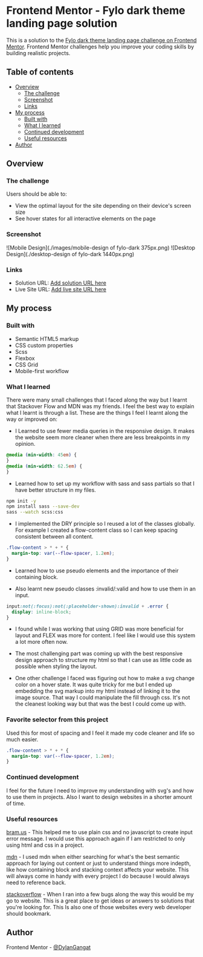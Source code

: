 # Frontend Mentor - Fylo dark theme landing page solution

This is a solution to the [Fylo dark theme landing page challenge on Frontend Mentor](https://www.frontendmentor.io/challenges/fylo-dark-theme-landing-page-5ca5f2d21e82137ec91a50fd). Frontend Mentor challenges help you improve your coding skills by building realistic projects.

## Table of contents

- [Overview](#overview)
  - [The challenge](#the-challenge)
  - [Screenshot](#screenshot)
  - [Links](#links)
- [My process](#my-process)
  - [Built with](#built-with)
  - [What I learned](#what-i-learned)
  - [Continued development](#continued-development)
  - [Useful resources](#useful-resources)
- [Author](#author)

## Overview

### The challenge

Users should be able to:

- View the optimal layout for the site depending on their device's screen size
- See hover states for all interactive elements on the page

### Screenshot

![Mobile Design](./images/mobile-design of fylo-dark 375px.png)
![Desktop Design](./desktop-design of fylo-dark 1440px.png)

### Links

- Solution URL: [Add solution URL here](https://your-solution-url.com)
- Live Site URL: [Add live site URL here](https://your-live-site-url.com)

## My process

### Built with 

- Semantic HTML5 markup 
- CSS custom properties
- Scss
- Flexbox
- CSS Grid
- Mobile-first workflow

### What I learned

There were many small challenges that I faced along the way but I learnt that Stackover Flow and MDN was my friends. I feel the best way to explain what I learnt is through a list. These are the things I feel I learnt along the way or improved on:

- I Learned to use fewer media queries in the responsive design. It makes the website seem more cleaner when there are less breakpoints in my opinion.

```css
@media (min-width: 45em) {
}
@media (min-width: 62.5em) {
}
```

- Learned how to set up my workflow with sass and sass partials so that I have better structure in my files.

```sh
npm init -y
npm install sass --save-dev
sass --watch scss:css
```

- I implemented the DRY principle so I reused a lot of the classes globally. For example I created a flow-content class so I can keep spacing consistent between all content.

```css
.flow-content > * + * {
  margin-top: var(--flow-spacer, 1.2em);
}
```

- Learned how to use pseudo elements and the importance of their containing block.

- Also learnt new pseudo classes :invalid/:valid and how to use them in an input.

```css
input:not(:focus):not(:placeholder-shown):invalid + .error {
  display: inline-block;
}
```

- I found while I was working that using GRID was more beneficial for layout and FLEX was more for content. I feel like I would use this system a lot more often now.

- The most challenging part was coming up with the best responsive design approach to structure my html so that I can use as little code as possible when styling the layout.

- One other challenge I faced was figuring out how to make a svg change color on a hover state. It was quite tricky for me but I ended up embedding the svg markup into my html instead of linking it to the image source. That way I could manipulate the fill through css. It's not the cleanest looking way but that was the best I could come up with.

### Favorite selector from this project

Used this for most of spacing and I feel it made my code cleaner and life so much easier.

```css
.flow-content > * + * {
  margin-top: var(--flow-spacer, 1.2em);
}
```

### Continued development

I feel for the future I need to improve my understanding with svg's and how to use them in projects.
Also I want to design websites in a shorter amount of time.

### Useful resources

[bram.us](https://www.bram.us/2021/01/28/form-validation-you-want-notfocusinvalid-not-invalid/) - This helped me to use plain css and no javascript to create input error message. I would use this approach again if I am restricted to only using html and css in a project.

[mdn](https://developer.mozilla.org/en-US/) - I used mdn when either searching for what's the best semantic approach for laying out content or just to understand things more indepth, like how containing block and stacking context affects your website. This will always come in handy with every project I do because I would always need to reference back.

[stackoverflow](https://stackoverflow.com/) - When I ran into a few bugs along the way this would be my go to website. This is a great place to get ideas or answers to solutions that you're looking for. This Is also one of those websites every web developer should bookmark.

## Author

Frontend Mentor - [@DylanGangat](https://www.frontendmentor.io/profile/DylanGangat)
